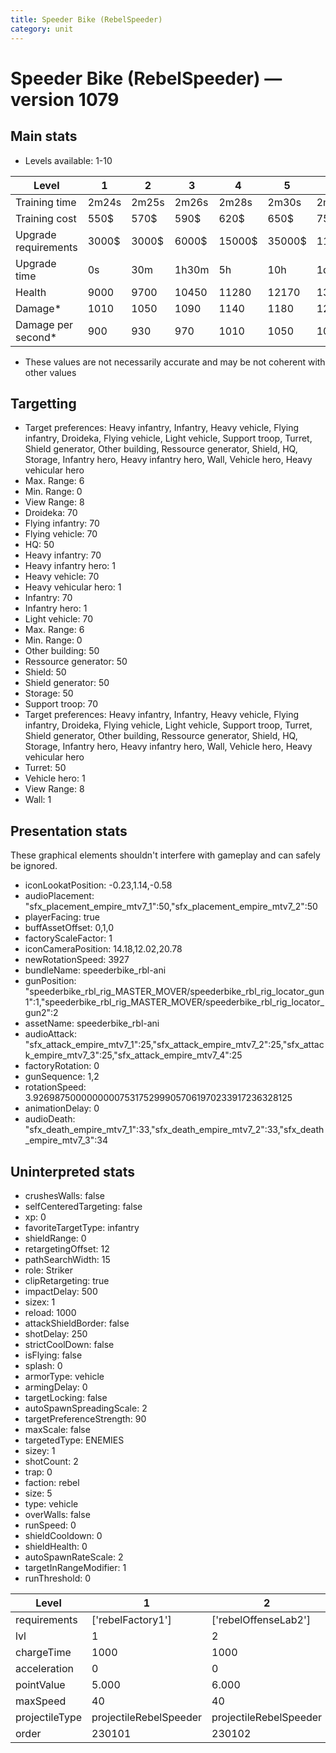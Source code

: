 ```yaml
---
title: Speeder Bike (RebelSpeeder)
category: unit
---
```


# Speeder Bike (RebelSpeeder) — version 1079

## Main stats

  * Levels available: 1-10

|Level               |1    |2    |3    |4     |5     |6      |7      |8      |9       |10      |
|--------------------|-----|-----|-----|------|------|-------|-------|-------|--------|--------|
|Training time       |2m24s|2m25s|2m26s|2m28s |2m30s |2m36s  |2m42s  |2m48s  |2m54s   |3m      |
|Training cost       |550$ |570$ |590$ |620$  |650$  |750$   |850$   |1000$  |1050$   |1150$   |
|Upgrade requirements|3000$|3000$|6000$|15000$|35000$|115000$|175000$|350000$|1000000$|2000000$|
|Upgrade time        |0s   |30m  |1h30m|5h    |10h   |1d12h  |2d12h  |4d     |6d      |1w2d    |
|Health              |9000 |9700 |10450|11280 |12170 |13140  |14210  |15360  |16620   |18000   |
|Damage*             |1010 |1050 |1090 |1140  |1180  |1230   |1280   |1330   |1380    |1440    |
|Damage per second*  |900  |930  |970  |1010  |1050  |1090   |1460   |1520   |1580    |1650    |

* These values are not necessarily accurate and may be not coherent with other values

## Targetting

  * Target preferences: Heavy infantry, Infantry, Heavy vehicle, Flying infantry, Droideka, Flying vehicle, Light vehicle, Support troop, Turret, Shield generator, Other building, Ressource generator, Shield, HQ, Storage, Infantry hero, Heavy infantry hero, Wall, Vehicle hero, Heavy vehicular hero
  * Max. Range: 6
  * Min. Range: 0
  * View Range: 8
  * Droideka: 70
  * Flying infantry: 70
  * Flying vehicle: 70
  * HQ: 50
  * Heavy infantry: 70
  * Heavy infantry hero: 1
  * Heavy vehicle: 70
  * Heavy vehicular hero: 1
  * Infantry: 70
  * Infantry hero: 1
  * Light vehicle: 70
  * Max. Range: 6
  * Min. Range: 0
  * Other building: 50
  * Ressource generator: 50
  * Shield: 50
  * Shield generator: 50
  * Storage: 50
  * Support troop: 70
  * Target preferences: Heavy infantry, Infantry, Heavy vehicle, Flying infantry, Droideka, Flying vehicle, Light vehicle, Support troop, Turret, Shield generator, Other building, Ressource generator, Shield, HQ, Storage, Infantry hero, Heavy infantry hero, Wall, Vehicle hero, Heavy vehicular hero
  * Turret: 50
  * Vehicle hero: 1
  * View Range: 8
  * Wall: 1

## Presentation stats

These graphical elements shouldn't interfere with gameplay and can safely be ignored.

  * iconLookatPosition: -0.23,1.14,-0.58
  * audioPlacement: "sfx_placement_empire_mtv7_1":50,"sfx_placement_empire_mtv7_2":50
  * playerFacing: true
  * buffAssetOffset: 0,1,0
  * factoryScaleFactor: 1
  * iconCameraPosition: 14.18,12.02,20.78
  * newRotationSpeed: 3927
  * bundleName: speederbike_rbl-ani
  * gunPosition: "speederbike_rbl_rig_MASTER_MOVER/speederbike_rbl_rig_locator_gun1":1,"speederbike_rbl_rig_MASTER_MOVER/speederbike_rbl_rig_locator_gun2":2
  * assetName: speederbike_rbl-ani
  * audioAttack: "sfx_attack_empire_mtv7_1":25,"sfx_attack_empire_mtv7_2":25,"sfx_attack_empire_mtv7_3":25,"sfx_attack_empire_mtv7_4":25
  * factoryRotation: 0
  * gunSequence: 1,2
  * rotationSpeed: 3.92698750000000007531752999057061970233917236328125
  * animationDelay: 0
  * audioDeath: "sfx_death_empire_mtv7_1":33,"sfx_death_empire_mtv7_2":33,"sfx_death_empire_mtv7_3":34

## Uninterpreted stats

  * crushesWalls: false
  * selfCenteredTargeting: false
  * xp: 0
  * favoriteTargetType: infantry
  * shieldRange: 0
  * retargetingOffset: 12
  * pathSearchWidth: 15
  * role: Striker
  * clipRetargeting: true
  * impactDelay: 500
  * sizex: 1
  * reload: 1000
  * attackShieldBorder: false
  * shotDelay: 250
  * strictCoolDown: false
  * isFlying: false
  * splash: 0
  * armorType: vehicle
  * armingDelay: 0
  * targetLocking: false
  * autoSpawnSpreadingScale: 2
  * targetPreferenceStrength: 90
  * maxScale: false
  * targetedType: ENEMIES
  * sizey: 1
  * shotCount: 2
  * trap: 0
  * faction: rebel
  * size: 5
  * type: vehicle
  * overWalls: false
  * runSpeed: 0
  * shieldCooldown: 0
  * shieldHealth: 0
  * autoSpawnRateScale: 2
  * targetInRangeModifier: 1
  * runThreshold: 0

|Level         |1                     |2                     |3                     |4                     |5                     |6                     |7                            |8                            |9                            |10                           |
|--------------|----------------------|----------------------|----------------------|----------------------|----------------------|----------------------|-----------------------------|-----------------------------|-----------------------------|-----------------------------|
|requirements  |['rebelFactory1']     |['rebelOffenseLab2']  |['rebelOffenseLab3']  |['rebelOffenseLab4']  |['rebelOffenseLab5']  |['rebelOffenseLab6']  |['rebelOffenseLab7']         |['rebelOffenseLab8']         |['rebelOffenseLab9']         |['rebelOffenseLab10']        |
|lvl           |1                     |2                     |3                     |4                     |5                     |6                     |7                            |8                            |9                            |10                           |
|chargeTime    |1000                  |1000                  |1000                  |1000                  |1000                  |1000                  |500                          |500                          |500                          |500                          |
|acceleration  |0                     |0                     |0                     |0                     |0                     |0                     |8                            |8                            |8                            |8                            |
|pointValue    |5.000                 |6.000                 |7.000                 |8.000                 |9.000                 |10.000                |11.000                       |12.000                       |13.000                       |15.000                       |
|maxSpeed      |40                    |40                    |40                    |40                    |40                    |40                    |80                           |80                           |80                           |80                           |
|projectileType|projectileRebelSpeeder|projectileRebelSpeeder|projectileRebelSpeeder|projectileRebelSpeeder|projectileRebelSpeeder|projectileRebelSpeeder|projectileRebelSpeederUpgrade|projectileRebelSpeederUpgrade|projectileRebelSpeederUpgrade|projectileRebelSpeederUpgrade|
|order         |230101                |230102                |230103                |230104                |230105                |230106                |230107                       |230108                       |230109                       |230110                       |

